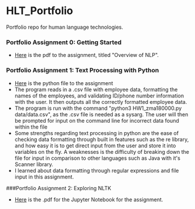 # HLT_Portfolio
 Portfolio repo for human language technologies.
 

###  Portfolio Assignment 0: Getting Started
* [Here](https://github.com/zachallen8/HLT_Portfolio/blob/3f48b29eb8f4f55aabb8fdd39cb1255ccc601f0d/Overview%20of%20NLP.pdf) is the pdf to the assignment, titled "Overview of NLP".

### Portfolio Assignment 1: Text Processing with Python
* [Here](https://github.com/zachallen8/HLT_Portfolio/blob/main/HW1/HW1_zma180000.py) is the python file to the assignment
* The program reads in a .csv file with employee data, formatting the names of the employees, and validating ID/phone number information with the user. It then outputs all the correctly formatted employee data.
* The program is run with the command "python3 HW1_zma180000.py data/data.csv", as the .csv file is needed as a sysarg. The user will then be prompted for input on the command line for incorrect data found within the file
* Some strengths regarding text processing in python are the ease of checking data formatting through built in features such as the re library, and how easy it is to get direct input from the user and store it into variables on the fly. A weaknesses is the difficulty of breaking down the file for input in comparison to other languages such as Java with it's Scanner library.
* I learned about data formatting through regular expressions and file input in this assignment. 

###Portfolio Assignment 2: Exploring NLTK
* [Here](https://github.com/zachallen8/HLT_Portfolio/blob/main/Portfolio%20Assignment%202/zma180000-portfolio-assignment-3.pdf) is the .pdf for the Jupyter Notebook for the assignment.